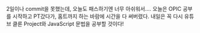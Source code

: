 2일이나 commit을 못했는데, 오늘도 패스하기엔 너무 아쉬워서....
오늘은 OPIC 공부를 시작하고 PT갔다가, 홈트까지 하는 바람에 시간을 다 써버렸다.
내일은 꼭 다시 유튜브 클론 Project와 JavaScript 문법을 공부할 것이다! 
